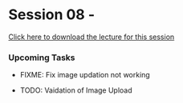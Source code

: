 # Session 08 - 

[Click here to download the lecture for this session]()


### Upcoming Tasks

  - FIXME: Fix image updation not working

  - TODO: Vaidation of Image Upload
